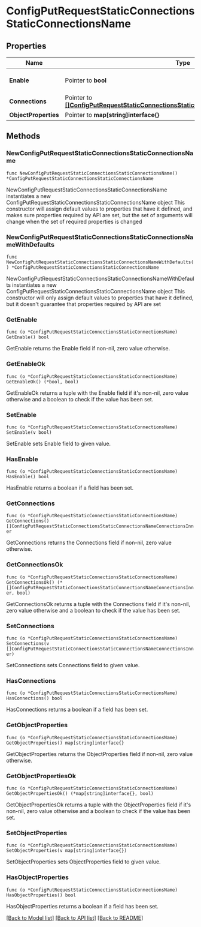 # ConfigPutRequestStaticConnectionsStaticConnectionsName

## Properties

Name | Type | Description | Notes
------------ | ------------- | ------------- | -------------
**Enable** | Pointer to **bool** | Enable object. | [optional] [default to true]
**Connections** | Pointer to [**[]ConfigPutRequestStaticConnectionsStaticConnectionsNameConnectionsInner**](ConfigPutRequestStaticConnectionsStaticConnectionsNameConnectionsInner.md) |  | [optional] 
**ObjectProperties** | Pointer to **map[string]interface{}** |  | [optional] 

## Methods

### NewConfigPutRequestStaticConnectionsStaticConnectionsName

`func NewConfigPutRequestStaticConnectionsStaticConnectionsName() *ConfigPutRequestStaticConnectionsStaticConnectionsName`

NewConfigPutRequestStaticConnectionsStaticConnectionsName instantiates a new ConfigPutRequestStaticConnectionsStaticConnectionsName object
This constructor will assign default values to properties that have it defined,
and makes sure properties required by API are set, but the set of arguments
will change when the set of required properties is changed

### NewConfigPutRequestStaticConnectionsStaticConnectionsNameWithDefaults

`func NewConfigPutRequestStaticConnectionsStaticConnectionsNameWithDefaults() *ConfigPutRequestStaticConnectionsStaticConnectionsName`

NewConfigPutRequestStaticConnectionsStaticConnectionsNameWithDefaults instantiates a new ConfigPutRequestStaticConnectionsStaticConnectionsName object
This constructor will only assign default values to properties that have it defined,
but it doesn't guarantee that properties required by API are set

### GetEnable

`func (o *ConfigPutRequestStaticConnectionsStaticConnectionsName) GetEnable() bool`

GetEnable returns the Enable field if non-nil, zero value otherwise.

### GetEnableOk

`func (o *ConfigPutRequestStaticConnectionsStaticConnectionsName) GetEnableOk() (*bool, bool)`

GetEnableOk returns a tuple with the Enable field if it's non-nil, zero value otherwise
and a boolean to check if the value has been set.

### SetEnable

`func (o *ConfigPutRequestStaticConnectionsStaticConnectionsName) SetEnable(v bool)`

SetEnable sets Enable field to given value.

### HasEnable

`func (o *ConfigPutRequestStaticConnectionsStaticConnectionsName) HasEnable() bool`

HasEnable returns a boolean if a field has been set.

### GetConnections

`func (o *ConfigPutRequestStaticConnectionsStaticConnectionsName) GetConnections() []ConfigPutRequestStaticConnectionsStaticConnectionsNameConnectionsInner`

GetConnections returns the Connections field if non-nil, zero value otherwise.

### GetConnectionsOk

`func (o *ConfigPutRequestStaticConnectionsStaticConnectionsName) GetConnectionsOk() (*[]ConfigPutRequestStaticConnectionsStaticConnectionsNameConnectionsInner, bool)`

GetConnectionsOk returns a tuple with the Connections field if it's non-nil, zero value otherwise
and a boolean to check if the value has been set.

### SetConnections

`func (o *ConfigPutRequestStaticConnectionsStaticConnectionsName) SetConnections(v []ConfigPutRequestStaticConnectionsStaticConnectionsNameConnectionsInner)`

SetConnections sets Connections field to given value.

### HasConnections

`func (o *ConfigPutRequestStaticConnectionsStaticConnectionsName) HasConnections() bool`

HasConnections returns a boolean if a field has been set.

### GetObjectProperties

`func (o *ConfigPutRequestStaticConnectionsStaticConnectionsName) GetObjectProperties() map[string]interface{}`

GetObjectProperties returns the ObjectProperties field if non-nil, zero value otherwise.

### GetObjectPropertiesOk

`func (o *ConfigPutRequestStaticConnectionsStaticConnectionsName) GetObjectPropertiesOk() (*map[string]interface{}, bool)`

GetObjectPropertiesOk returns a tuple with the ObjectProperties field if it's non-nil, zero value otherwise
and a boolean to check if the value has been set.

### SetObjectProperties

`func (o *ConfigPutRequestStaticConnectionsStaticConnectionsName) SetObjectProperties(v map[string]interface{})`

SetObjectProperties sets ObjectProperties field to given value.

### HasObjectProperties

`func (o *ConfigPutRequestStaticConnectionsStaticConnectionsName) HasObjectProperties() bool`

HasObjectProperties returns a boolean if a field has been set.


[[Back to Model list]](../README.md#documentation-for-models) [[Back to API list]](../README.md#documentation-for-api-endpoints) [[Back to README]](../README.md)


